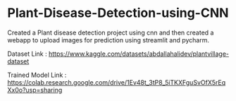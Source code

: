 # Plant-Disease-Detection-using-CNN
Created a Plant disease detection project using cnn and then created a webapp to upload images for prediction using streamlit and pycharm.

Dataset Link : https://www.kaggle.com/datasets/abdallahalidev/plantvillage-dataset

Trained Model Link : https://colab.research.google.com/drive/1Ev48t_3tP8_5iTKXFguSvOfX5rEqXx0o?usp=sharing
